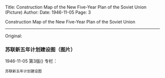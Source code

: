 Title: Construction Map of the New Five-Year Plan of the Soviet Union (Picture)
Author:
Date: 1946-11-05
Page: 3

Construction Map of the New Five-Year Plan of the Soviet Union



<hr /> 

Original: 


### 苏联新五年计划建设图（图片）

1946-11-05
第3版()
专栏：

    苏联新五年计划建设图
